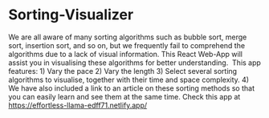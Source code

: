 # Sorting-Visualizer
We are all aware of many sorting algorithms such as bubble sort, merge sort, insertion sort, and so on, but we frequently fail to comprehend the algorithms due to a lack of visual information. This React Web-App will assist you in visualising these algorithms for better understanding.  This app features: 1) Vary the pace 2) Vary the length 3) Select several sorting algorithms to visualise, together with their time and space complexity. 4) We have also included a link to an article on these sorting methods so that you can easily learn and see them at the same time.
Check this app at https://effortless-llama-edff71.netlify.app/
